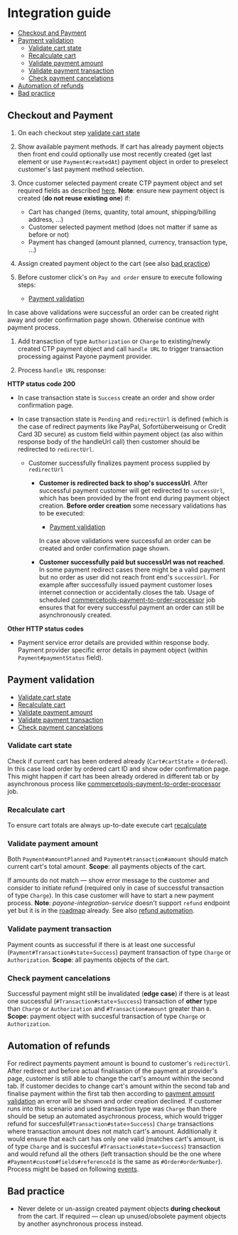 # Integration guide

<!-- START doctoc generated TOC please keep comment here to allow auto update -->
<!-- DON'T EDIT THIS SECTION, INSTEAD RE-RUN doctoc TO UPDATE -->


- [Checkout and Payment](#checkout-and-payment)
- [Payment validation](#payment-validation)
  - [Validate cart state](#validate-cart-state)
  - [Recalculate cart](#recalculate-cart)
  - [Validate payment amount](#validate-payment-amount)
  - [Validate payment transaction](#validate-payment-transaction)
  - [Check payment cancelations](#check-payment-cancelations)
- [Automation of refunds](#automation-of-refunds)
- [Bad practice](#bad-practice)

<!-- END doctoc generated TOC please keep comment here to allow auto update -->

## Checkout and Payment

1. On each checkout step [validate cart state](#validate-cart-state)

1. Show available payment methods. If cart has already payment objects then front end could optionally use most recently created (get last element or use `Payment#createdAt`) payment object in order to preselect customer's last payment method selection.

1. Once customer selected payment create CTP payment object and set required fields as described [here](https://github.com/commercetools/commercetools-payone-integration/blob/master/docs/Field-Mapping.md). **Note**: ensure new payment object is created (**do not reuse existing one**) if:
    - Cart has changed (items, quantity, total amount, shipping/billing address, ...)
    - Customer selected payment method (does not matter if same as before or not)
    - Payment has changed (amount planned, currency, transaction type, ...)

1. Assign created payment object to the cart (see also [bad practice](#bad-practice))

1. Before customer click's on `Pay and order` ensure to execute following steps:
    - [Payment validation](#payment-validation)

  In case above validations were successful an order can be created right away and order confirmation page shown. Otherwise continue with payment process.

1. Add transaction of type `Authorization` or `Charge` to existing/newly created CTP payment object and call `handle URL` to trigger transaction processing against Payone payment provider.

1. Process `handle URL` response:

  **HTTP status code 200**
  - In case transaction state is `Success` create an order and show order confirmation page.

  - In case transaction state is `Pending` and `redirectUrl` is defined (which is the case of redirect payments like PayPal, Sofortüberweisung or Credit Card 3D secure) as custom field within payment object (as also within response body of the handleUrl call) then customer should be redirected to `redirectUrl`.

    - Customer successfully finalizes payment process supplied by `redirectUrl`

      - **Customer is redirected back to shop's successUrl**. After successful payment customer will get redirected to `successUrl`, which has been provided by the front end during payment object creation.  **Before order creation** some necessary validations has to be executed:
        - [Payment validation](#payment-validation)

        In case above validations were successful an order can be created and order confirmation page shown.

      - **Customer successfully paid but successUrl was not reached**. In some payment redirect cases there might be a valid payment but no order as user did not reach front end's `successUrl`. For example after successfully issued payment customer loses internet connection or accidentally closes the tab. Usage of scheduled [commercetools-payment-to-order-processor](https://github.com/commercetools/commercetools-payment-to-order-processor) job ensures that for every successful payment an order can still be asynchronously created.

  **Other HTTP status codes**
  - Payment service error details are provided within response body. Payment provider specific error details in payment object (within `Payment#paymentStatus` field).

## Payment validation
  - [Validate cart state](#validate-cart-state)
  - [Recalculate cart](#recalculate-cart)
  - [Validate payment amount](#validate-payment-amount)
  - [Validate payment transaction](#validate-payment-transaction)
  - [Check payment cancelations](#check-payment-cancelations)

### Validate cart state
Check if current cart has been ordered already (`Cart#cartState` = `Ordered`). In this case load order by ordered cart ID and show oder confirmation page. This might happen if  cart has been already ordered in different tab or by asynchronous process like [commercetools-payment-to-order-processor](https://github.com/commercetools/commercetools-payment-to-order-processor) job.

### Recalculate cart
To ensure cart totals are always up-to-date execute cart [recalculate](https://dev.commercetools.com/http-api-projects-carts.html#recalculate)

### Validate payment amount
Both `Payment#amountPlanned` and `Payment#transaction#amount` should match current cart's total amount.
**Scope**: all payments objects of the cart.

If amounts do not match &mdash; show error message to the customer and consider to initiate refund (required only in case of successful transaction of type `Charge`). In this case customer will have to start a new payment process. **Note**: _payone-integration-service_ doesn't support `refund` endpoint yet but it is in the [roadmap](https://github.com/commercetools/commercetools-payone-integration/issues/167) already. See also [refund automation](#automation-of-refunds-for-wrong-transactions).

### Validate payment transaction
Payment counts as successful if there is at least one successful (`Payment#Transaction#state`=`Success`)
payment transaction of type `Charge` or `Authorization`.
**Scope**: all payments objects of the cart.

### Check payment cancelations
Successful payment might still be invalidated (**edge case**) if there is at least one successful (`#Transaction#state`=`Success`) transaction of **other** type than `Charge` or `Authorization` and `#Transaction#amount` greater than `0`.
**Scope**: payment object with succesful transaction of type `Charge` or `Authorization`.

## Automation of refunds
For redirect payments payment amount is bound to customer's `redirectUrl`. After redirect and before actual finalisation of the payment at provider's page, customer is still able to change the cart's amount within the second tab. If customer decides to change cart's amount within the second tab and finalise payment within the first tab then according to [payment amount validation](#validate-payment-amount) an error will be shown and order creation declined. If customer runs into this scenario and used transaction type was `Charge` than there should be setup an automated asychronous process, which would trigger refund for succesful(`#Transaction#state`=`Success`) `Charge` transactions where transaction amount does not match cart's amount.
Additionally it would ensure that each cart has only one valid (matches cart's amount, is of type `Charge` and is succesful `#Transaction#state`=`Success`) transaction and would refund all the others (left transaction should be the one where `#Payment#custom#fields#referenceId` is the same as `#Order#orderNumber`). Process might be based on following [events](https://dev.commercetools.com/http-api-projects-messages.html#paymenttransactionstatechanged-message).

## Bad practice
- Never delete or un-assign created payment objects **during checkout** from the cart. If required &mdash; clean up  unused/obsolete payment objects by another asynchronous process instead.
